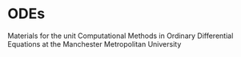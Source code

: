 # ODEs
Materials for the unit Computational Methods in Ordinary Differential Equations at the Manchester Metropolitan University

